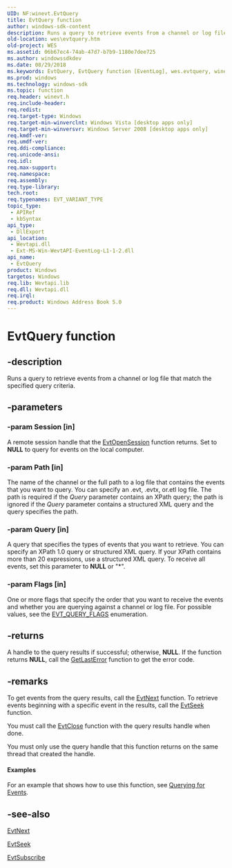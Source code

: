 ```yaml
---
UID: NF:winevt.EvtQuery
title: EvtQuery function
author: windows-sdk-content
description: Runs a query to retrieve events from a channel or log file that match the specified query criteria.
old-location: wes\evtquery.htm
old-project: WES
ms.assetid: 06b67ec4-74ab-47d7-b7b9-1180e7dee725
ms.author: windowssdkdev
ms.date: 08/29/2018
ms.keywords: EvtQuery, EvtQuery function [EventLog], wes.evtquery, winevt/EvtQuery
ms.prod: windows
ms.technology: windows-sdk
ms.topic: function
req.header: winevt.h
req.include-header: 
req.redist: 
req.target-type: Windows
req.target-min-winverclnt: Windows Vista [desktop apps only]
req.target-min-winversvr: Windows Server 2008 [desktop apps only]
req.kmdf-ver: 
req.umdf-ver: 
req.ddi-compliance: 
req.unicode-ansi: 
req.idl: 
req.max-support: 
req.namespace: 
req.assembly: 
req.type-library: 
tech.root: 
req.typenames: EVT_VARIANT_TYPE
topic_type:
 - APIRef
 - kbSyntax
api_type:
 - DllExport
api_location:
 - Wevtapi.dll
 - Ext-MS-Win-WevtAPI-EventLog-L1-1-2.dll
api_name:
 - EvtQuery
product: Windows
targetos: Windows
req.lib: Wevtapi.lib
req.dll: Wevtapi.dll
req.irql: 
req.product: Windows Address Book 5.0
---
```


# EvtQuery function


## -description


Runs a query to retrieve events from a channel or log file that match the specified query criteria.


## -parameters




### -param Session [in]

A remote session handle that the <a href="https://msdn.microsoft.com/26f1745c-dcca-4452-872e-1fffe20f049c">EvtOpenSession</a> function returns. Set to <b>NULL</b> to query for events on the local computer.


### -param Path [in]

The name of the channel or the full path to a log file that contains the events that you want to query. You can specify an .evt, .evtx, or.etl log file. The path is required if the <i>Query</i> parameter contains an XPath query; the path is ignored if the <i>Query</i> parameter contains a structured XML query and the query specifies the path.


### -param Query [in]

A query that specifies the types of events that you want to retrieve. You can specify an XPath 1.0 query or structured XML query. If your XPath contains more than 20 expressions, use a structured XML query. To receive all events, set this parameter to <b>NULL</b> or "*".


### -param Flags [in]

One or more flags that specify the order that you want to receive the events and whether you are querying against a channel or log file.  For possible values, see the <a href="https://msdn.microsoft.com/e4499356-f749-4cf9-9f5d-f6a701611f42">EVT_QUERY_FLAGS</a> enumeration.


## -returns



A handle to the query results if successful; otherwise, <b>NULL</b>. If the function returns <b>NULL</b>, call the <a href="https://msdn.microsoft.com/d852e148-985c-416f-a5a7-27b6914b45d4">GetLastError</a> function to get the error code.




## -remarks



  To get events from the query results, call the <a href="https://msdn.microsoft.com/46d40734-f022-4775-aa4f-13f4069c43c8">EvtNext</a> function. To retrieve events beginning with a specific event in the results, call the <a href="https://msdn.microsoft.com/62cf5039-f7c5-4f16-b7e3-dcc8907e6b7c">EvtSeek</a> function.

 You must call the <a href="https://msdn.microsoft.com/c4b82d7b-508d-45bf-b990-04e90e846525">EvtClose</a> function with the query results handle when done.

You must only use the query handle that this function returns on the same thread that created the handle.


#### Examples

For an example that shows how to use this function, see <a href="https://msdn.microsoft.com/929bedbf-6dce-428e-b2c0-de9dcfe4531b">Querying for Events</a>.

<div class="code"></div>



## -see-also




<a href="https://msdn.microsoft.com/46d40734-f022-4775-aa4f-13f4069c43c8">EvtNext</a>



<a href="https://msdn.microsoft.com/62cf5039-f7c5-4f16-b7e3-dcc8907e6b7c">EvtSeek</a>



<a href="https://msdn.microsoft.com/e7c4c5f9-2a5a-4004-8f19-13eb61c4346b">EvtSubscribe</a>
 

 

